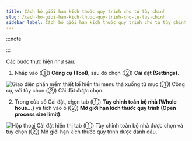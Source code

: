 ```yaml
---
title: Cách bỏ giới hạn kích thước quy trình cho tủ tùy chỉnh
slug: /cach-bo-gioi-han-kich-thuoc-quy-trinh-cho-tu-tuy-chinh
sidebar_label: Cách bỏ giới hạn kích thước quy trình cho tủ tùy chỉnh
---
```


:::note

:::

Các bước thực hiện như sau:

1. Nhấp vào (①) **Công cụ (Tool)**, sau đó chọn (②) **Cài đặt (Settings)**.

![Giao diện phần mềm thiết kế hiển thị menu thả xuống từ mục (①) Công cụ, với tùy chọn (②) Cài đặt được chọn.](https://storage.googleapis.com/jegavn_kb/images/0f4d535d-e946-4654-9245-ffcfa090aec4.png)

2. Trong cửa sổ Cài đặt, chọn tab (①) **Tùy chỉnh toàn bộ nhà (Whole hous...)** và tích vào ô (②) **Mở giới hạn kích thước quy trình (Open process size limit)**.

![Hộp thoại Cài đặt hiển thị tab (①) Tùy chỉnh toàn bộ nhà được chọn và tùy chọn (②) Mở giới hạn kích thước quy trình được đánh dấu.](https://storage.googleapis.com/jegavn_kb/images/0f18bf56-04af-4663-a0da-377ebad4ef03.png)